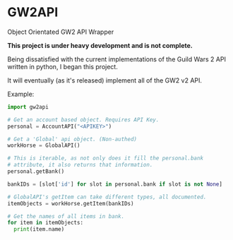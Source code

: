 # GW2API
Object Orientated GW2 API Wrapper

**This project is under heavy development and is not complete.**

Being dissatisfied with the current implementations of the Guild Wars 2 API written in python, I began this project.

It will eventually (as it's released) implement all of the GW2 v2 API.

Example:
``` python
import gw2api

# Get an account based object. Requires API Key.
personal = AccountAPI("<APIKEY>")

# Get a 'Global' api object. (Non-authed)
workHorse = GlobalAPI()

# This is iterable, as not only does it fill the personal.bank
# attribute, it also returns that information.
personal.getBank()

bankIDs = [slot['id'] for slot in personal.bank if slot is not None]

# GlobalAPI's getItem can take different types, all documented.
itemObjects = workHorse.getItem(bankIDs)

# Get the names of all items in bank.
for item in itemObjects:
  print(item.name)

```
